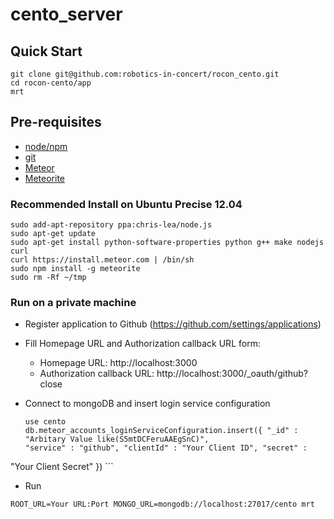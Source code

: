 cento_server
============

## Quick Start

    git clone git@github.com:robotics-in-concert/rocon_cento.git
    cd rocon-cento/app
    mrt

## Pre-requisites

 - [node/npm](http://nodejs.org/download/)
 - [git](http://git-scm.com/downloads)
 - [Meteor](http://docs.meteor.com)
 - [Meteorite](https://atmospherejs.com/docs/installing)

### Recommended Install on Ubuntu Precise 12.04

    sudo add-apt-repository ppa:chris-lea/node.js
    sudo apt-get update
    sudo apt-get install python-software-properties python g++ make nodejs curl
    curl https://install.meteor.com | /bin/sh
    sudo npm install -g meteorite
    sudo rm -Rf ~/tmp
    
### Run on a private machine

 - Register application to Github (https://github.com/settings/applications)
  - Fill Homepage URL and Authorization callback URL form:
    - Homepage URL: http://localhost:3000
    - Authorization callback URL: http://localhost:3000/_oauth/github?close
 - Connect to mongoDB and insert login service configuration
  
    ``` 
    use cento
    db.meteor_accounts_loginServiceConfiguration.insert({ "_id" : "Arbitary Value like(S5mtDCFeruAAEgSnC)",
    "service" : "github", "clientId" : "Your Client ID", "secret" :
"Your Client Secret" })
    ```
 - Run
 
  ``` ROOT_URL=Your URL:Port MONGO_URL=mongodb://localhost:27017/cento mrt ```
 

